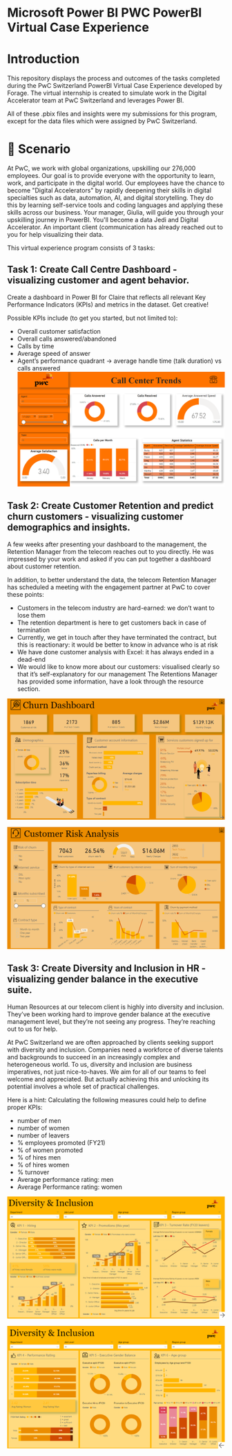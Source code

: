 # Microsoft Power BI PWC PowerBI Virtual Case Experience

# Introduction
This repository displays the process and outcomes of the tasks completed during the PwC Switzerland PowerBI Virtual Case Experience developed by Forage. The virtual internship is created to simulate work in the Digital Accelerator team at PwC Switzerland and leverages Power BI.

All of these .pbix files and insights were my submissions for this program, except for the data files which were assigned by PwC Switzerland.


# 📌 Scenario

At PwC, we work with global organizations, upskilling our 276,000 employees. Our goal is to provide everyone with the opportunity to learn, work, and participate in the digital world. Our employees have the chance to become "Digital Accelerators" by rapidly deepening their skills in digital specialties such as data, automation, AI, and digital storytelling. They do this by learning self-service tools and coding languages and applying these skills across our business. Your manager, Giulia, will guide you through your upskilling journey in PowerBI. You'll become a data Jedi and Digital Accelerator. An important client (communication has already reached out to you for help visualizing their data.

This virtual experience program consists of 3 tasks:

## Task 1: Create Call Centre Dashboard - visualizing customer and agent behavior.
Create a dashboard in Power BI for Claire that reflects all relevant Key Performance Indicators (KPIs) and metrics in the dataset. Get creative!

Possible KPIs include (to get you started, but not limited to):

- Overall customer satisfaction
- Overall calls answered/abandoned
- Calls by time
- Average speed of answer
- Agent’s performance quadrant -> average handle time (talk duration) vs calls answered
![Dashboard](https://github.com/geosimarmata/Power-BI-at-PWC/blob/main/Task%201%20-%20Call%20Center%20Trends/Call%20Center%20Trends%20Dashboard.png)

## Task 2: Create Customer Retention and predict churn customers - visualizing customer demographics and insights.

A few weeks after presenting your dashboard to the management, the Retention Manager from the telecom reaches out to you directly. He was impressed by your work and asked if you can put together a dashboard about customer retention.

In addition, to better understand the data, the telecom Retention Manager has scheduled a meeting with the engagement partner at PwC to cover these points:

- Customers in the telecom industry are hard-earned: we don’t want to lose them
- The retention department is here to get customers back in case of termination
- Currently, we get in touch after they have terminated the contract, but this is reactionary: it would be better to know in advance who is at risk
- We have done customer analysis with Excel: it has always ended in a dead-end
- We would like to know more about our customers: visualised clearly so that it’s self-explanatory for our management The Retentions Manager has provided some information, have a look through the resource section.

![Dashboard2](https://github.com/geosimarmata/Power-BI-at-PWC/blob/main/Task%202%20-%20Customer%20Retention/Churn%20Dashboard.png)

![Dashboard3](https://github.com/geosimarmata/Power-BI-at-PWC/blob/main/Task%202%20-%20Customer%20Retention/Customer%20Risk%20Dashboard.png)

## Task 3: Create Diversity and Inclusion in HR - visualizing gender balance in the executive suite.

Human Resources at our telecom client is highly into diversity and inclusion. They’ve been working hard to improve gender balance at the executive management level, but they’re not seeing any progress. They’re reaching out to us for help.

At PwC Switzerland we are often approached by clients seeking support with diversity and inclusion. Companies need a workforce of diverse talents and backgrounds to succeed in an increasingly complex and heterogeneous world. To us, diversity and inclusion are business imperatives, not just nice-to-haves. We aim for all of our teams to feel welcome and appreciated. But actually achieving this and unlocking its potential involves a whole set of practical challenges.

Here is a hint: Calculating the following measures could help to define proper KPIs:

- number of men
- number of women
- number of leavers
- % employees promoted (FY21)
- % of women promoted
- % of hires men
- % of hires women
- % turnover
- Average performance rating: men
- Average Performance rating: women

![Dashboard4](https://github.com/geosimarmata/Power-BI-at-PWC/blob/main/Task%203%20-%20Diversity%20%26%20Inclusion/Dashboard%201%20-%20Divesity%20%26%20Inclusion.png)

![Dashboard5](https://github.com/geosimarmata/Power-BI-at-PWC/blob/main/Task%203%20-%20Diversity%20%26%20Inclusion/Dashboard%202%20-%20Divesity%20%26%20Inclusion.png)
